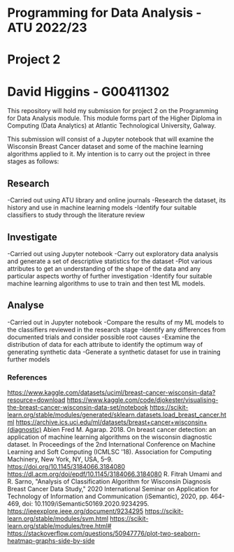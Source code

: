# Programming for Data Analysis - ATU 2022/23

# Project 2

# David Higgins - G00411302

This repository will hold my submission for project 2 on the Programming for Data Analysis module. This module forms part of the Higher Diploma in Computing (Data Analytics) at Atlantic Technological University, Galway.

This submission will consist of a Jupyter notebook that will examine the Wisconsin Breast Cancer dataset and some of the machine learning algorithms applied to it. My intention is to carry out the project in three stages as follows:

## Research

-Carried out using ATU library and online journals
-Research the dataset, its history and use in machine learning models
-Identify four suitable classifiers to study through the literature review

## Investigate

-Carried out using Jupyter notebook
-Carry out exploratory data analysis and generate a set of descriptive statistics for the dataset
-Plot various attributes to get an understanding of the shape of the data and any particular aspects worthy of further investigation
-Identify four suitable machine learning algorithms to use to train and then test ML models.


## Analyse

-Carried out in Jupyter notebook
-Compare the results of my ML models to the classifiers reviewed in the research stage
-Identify any differences from documented trials and consider possible root causes
-Examine the distribution of data for each attribute to identify the optimum way of generating synthetic data
-Generate a synthetic dataset for use in training further models

### References
https://www.kaggle.com/datasets/uciml/breast-cancer-wisconsin-data?resource=download
https://www.kaggle.com/code/djokester/visualising-the-breast-cancer-wisconsin-data-set/notebook
https://scikit-learn.org/stable/modules/generated/sklearn.datasets.load_breast_cancer.html
https://archive.ics.uci.edu/ml/datasets/breast+cancer+wisconsin+(diagnostic)
Abien Fred M. Agarap. 2018. On breast cancer detection: an application of machine learning algorithms on the wisconsin diagnostic dataset. In Proceedings of the 2nd International Conference on Machine Learning and Soft Computing (ICMLSC '18). Association for Computing Machinery, New York, NY, USA, 5–9. https://doi.org/10.1145/3184066.3184080
https://dl.acm.org/doi/epdf/10.1145/3184066.3184080
R. Fitrah Umami and R. Sarno, "Analysis of Classification Algorithm for Wisconsin Diagnosis Breast Cancer Data Study," 2020 International Seminar on Application for Technology of Information and Communication (iSemantic), 2020, pp. 464-469, doi: 10.1109/iSemantic50169.2020.9234295.
https://ieeexplore.ieee.org/document/9234295
https://scikit-learn.org/stable/modules/svm.html
https://scikit-learn.org/stable/modules/tree.html#
https://stackoverflow.com/questions/50947776/plot-two-seaborn-heatmap-graphs-side-by-side